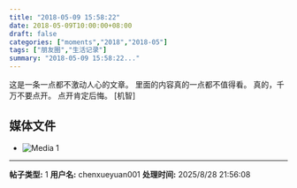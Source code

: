 ```yaml
---
title: "2018-05-09 15:58:22"
date: 2018-05-09T10:00:00+08:00
draft: false
categories: ["moments","2018","2018-05"]
tags: ["朋友圈","生活记录"]
summary: "2018-05-09 15:58:22..."
---
```


这是一条一点都不激动人心的文章。
里面的内容真的一点都不值得看。
真的，千万不要点开。
点开肯定后悔。
[机智]

## 媒体文件

- ![Media 1](/Moments/photos/2018-05-09/201805091558220.jpg)

---

**帖子类型:** 1
**用户名:** chenxueyuan001
**处理时间:** 2025/8/28 21:56:08